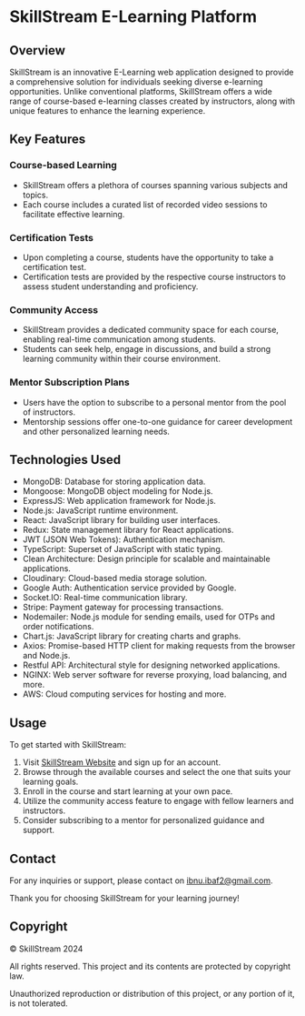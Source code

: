 # SkillStream E-Learning Platform

## Overview
SkillStream is an innovative E-Learning web application designed to provide a comprehensive solution for individuals seeking diverse e-learning opportunities. Unlike conventional platforms, SkillStream offers a wide range of course-based e-learning classes created by instructors, along with unique features to enhance the learning experience.

## Key Features

### Course-based Learning
- SkillStream offers a plethora of courses spanning various subjects and topics.
- Each course includes a curated list of recorded video sessions to facilitate effective learning.

### Certification Tests
- Upon completing a course, students have the opportunity to take a certification test.
- Certification tests are provided by the respective course instructors to assess student understanding and proficiency.

### Community Access
- SkillStream provides a dedicated community space for each course, enabling real-time communication among students.
- Students can seek help, engage in discussions, and build a strong learning community within their course environment.

### Mentor Subscription Plans
- Users have the option to subscribe to a personal mentor from the pool of instructors.
- Mentorship sessions offer one-to-one guidance for career development and other personalized learning needs.

## Technologies Used
- MongoDB: Database for storing application data.
- Mongoose: MongoDB object modeling for Node.js.
- ExpressJS: Web application framework for Node.js.
- Node.js: JavaScript runtime environment.
- React: JavaScript library for building user interfaces.
- Redux: State management library for React applications.
- JWT (JSON Web Tokens): Authentication mechanism.
- TypeScript: Superset of JavaScript with static typing.
- Clean Architecture: Design principle for scalable and maintainable applications.
- Cloudinary: Cloud-based media storage solution.
- Google Auth: Authentication service provided by Google.
- Socket.IO: Real-time communication library.
- Stripe: Payment gateway for processing transactions.
- Nodemailer: Node.js module for sending emails, used for OTPs and order notifications.
- Chart.js: JavaScript library for creating charts and graphs.
- Axios: Promise-based HTTP client for making requests from the browser and Node.js.
- Restful API: Architectural style for designing networked applications.
- NGINX: Web server software for reverse proxying, load balancing, and more.
- AWS: Cloud computing services for hosting and more.

## Usage
To get started with SkillStream:
1. Visit [SkillStream Website](https://skillstream.chibrahim.online) and sign up for an account.
2. Browse through the available courses and select the one that suits your learning goals.
3. Enroll in the course and start learning at your own pace.
4. Utilize the community access feature to engage with fellow learners and instructors.
5. Consider subscribing to a mentor for personalized guidance and support.

## Contact
For any inquiries or support, please contact on ibnu.ibaf2@gmail.com.

Thank you for choosing SkillStream for your learning journey!

## Copyright
© SkillStream 2024

All rights reserved. This project and its contents are protected by copyright law.

Unauthorized reproduction or distribution of this project, or any portion of it, is not tolerated.